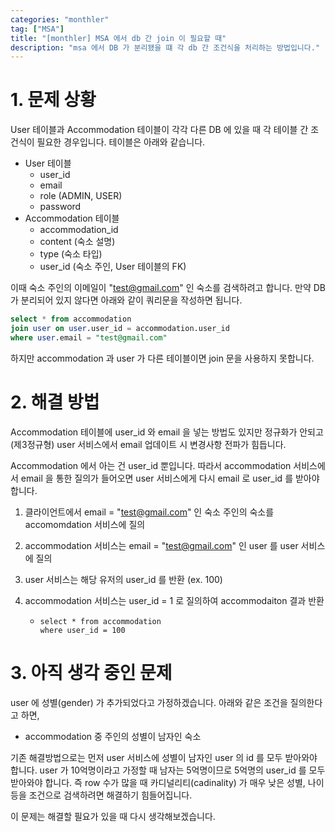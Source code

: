```yaml
---
categories: "monthler"
tag: ["MSA"]
title: "[monthler] MSA 에서 db 간 join 이 필요할 때"
description: "msa 에서 DB 가 분리됐을 떄 각 db 간 조건식을 처리하는 방법입니다."
---
```


# 1. 문제 상황

User 테이블과 Accommodation 테이블이 각각 다른 DB 에 있을 때 각 테이블 간 조건식이 필요한 경우입니다. 테이블은 아래와 같습니다.

- User 테이블
  - user_id
  - email
  - role (ADMIN, USER)
  - password
- Accommodation 테이블
  - accommodation_id
  - content (숙소 설명)
  - type (숙소 타입)
  - user_id (숙소 주인, User 테이블의 FK)

이때 숙소 주인의 이메일이 "test@gmail.com" 인 숙소를 검색하려고 합니다. 만약 DB 가 분리되어 있지 않다면 아래와 같이 쿼리문을 작성하면 됩니다.

```sql
select * from accommodation
join user on user.user_id = accommodation.user_id
where user.email = "test@gmail.com"
```

하지만 accommodation 과 user 가 다른 테이블이면 join 문을 사용하지 못합니다.

# 2. 해결 방법

  Accommodation 테이블에 user_id 와 email 을 넣는 방법도 있지만 정규화가 안되고(제3정규형) user 서비스에서 email 업데이트 시 변경사항 전파가 힘듭니다.

Accommodation 에서 아는 건 user_id 뿐입니다. 따라서 accommodation 서비스에서 email 을 통한 질의가 들어오면 user 서비스에게 다시 email 로 user_id 를 받아야 합니다.

1. 클라이언트에서 email = "test@gmail.com" 인 숙소 주인의 숙소를 accomomdation 서비스에 질의

2. accommodation 서비스는 email = "test@gmail.com" 인 user 를 user 서비스에 질의

3. user 서비스는 해당 유저의 user_id 를 반환 (ex. 100)

4. accommodation 서비스는 user_id = 1 로 질의하여 accommodaiton 결과 반환

   - ```mysql
     select * from accommodation
     where user_id = 100
     ```

# 3. 아직 생각 중인 문제

user 에 성별(gender) 가 추가되었다고 가정하겠습니다. 아래와 같은 조건을 질의한다고 하면,

- accommodation 중 주인의 성별이 남자인 숙소

기존 해결방법으로는 먼저 user 서비스에 성별이 남자인 user 의 id 를 모두 받아와야 합니다. user 가 10억명이라고 가정할 때 남자는 5억명이므로 5억명의  user_id 를 모두 받아와야 합니다. 즉 row 수가 많을 때 카디널리티(cadinality) 가 매우 낮은 성별, 나이 등을 조건으로 검색하려면 해결하기 힘들어집니다.

이 문제는 해결할 필요가 있을 때 다시 생각해보겠습니다.

